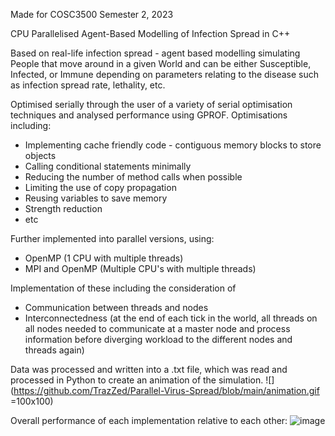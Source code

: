 Made for COSC3500 Semester 2, 2023

CPU Parallelised Agent-Based Modelling of Infection Spread in C++

Based on real-life infection spread - agent based modelling simulating People that move around in a given World and can be either Susceptible, Infected, or Immune depending on parameters relating to the disease such as infection spread rate, lethality, etc.

Optimised serially through the user of a variety of serial optimisation techniques and analysed performance using GPROF. Optimisations including:
  * Implementing cache friendly code - contiguous memory blocks to store objects
  * Calling conditional statements minimally
  * Reducing the number of method calls when possible
  * Limiting the use of copy propagation
  * Reusing variables to save memory
  * Strength reduction
  * etc

Further implemented into parallel versions, using:
  * OpenMP (1 CPU with multiple threads)
  * MPI and OpenMP (Multiple CPU's with multiple threads)

Implementation of these including the consideration of
  * Communication between threads and nodes
  * Interconnectedness (at the end of each tick in the world, all threads on all nodes needed to communicate at a master node and process information before diverging workload to the different nodes and threads again)

Data was processed and written into a .txt file, which was read and processed in Python to create an animation of the simulation.
![](https://github.com/TrazZed/Parallel-Virus-Spread/blob/main/animation.gif =100x100)

Overall performance of each implementation relative to each other:
![image](https://github.com/TrazZed/Parallel-Virus-Spread/assets/125854358/28e5c922-8e8d-46e5-9521-597b1835930b)
